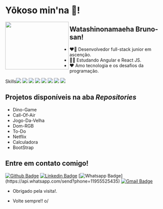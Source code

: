 # Yōkoso min'na :vulcan_salute:!
<img align="left" width="200" height="150" src="https://i.pinimg.com/originals/67/6c/af/676caf34754c21aa4f0ca91ebcd44932.gif">

## Watashinonamaeha Bruno-san!

- :heart_on_fire: Desenvolvedor full-stack junior em ascenção.
- 	:man_student: Estudando Angular e React JS.
- 	♥️ Amo tecnologia e os desafios da programação.

Skills<img src="https://img.shields.io/badge/JavaScript-F7DF1E?style=for-the-badge&logo=javascript&logoColor=black" />
<img src="https://img.shields.io/badge/HTML5-E34F26?style=for-the-badge&logo=html5&logoColor=white" />
<img src="https://img.shields.io/badge/CSS3-1572B6?style=for-the-badge&logo=css3&logoColor=white" />
<img src="https://img.shields.io/badge/Node.js-43853D?style=for-the-badge&logo=node.js&logoColor=white" />
<img src="https://img.shields.io/badge/Java-ED8B00?style=for-the-badge&logo=java&logoColor=white" />
<img src="https://img.shields.io/badge/C-00599C?style=for-the-badge&logo=c&logoColor=white" />
<img src="https://img.shields.io/badge/C%23-239120?style=for-the-badge&logo=c-sharp&logoColor=white" />
<img src="https://img.shields.io/badge/MySQL-00000F?style=for-the-badge&logo=mysql&logoColor=white" />

## Projetos disponíveis na aba *Repositories*

- Dino-Game
- Call-Of-Air
- Jogo-Da-Velha
- Dom-RGB
- To-Do
- Netflix
- Calculadora
- BootStrap

## Entre em contato comigo!
[![Github Badge](https://img.shields.io/badge/-Github-000?style=flat-square&logo=Github&logoColor=white&link=link_do_seu_perfil_no_github)](link_do_seu_perfil_no_github)
[![Linkedin Badge](https://img.shields.io/badge/-LinkedIn-blue?style=flat-square&logo=Linkedin&logoColor=white&link=link_do_seu_perfil_no_linkedin)](https://www.linkedin.com/in/bruno-antunes-5a4053204/)
[![Whatsapp Badge](https://img.shields.io/badge/-Whatsapp-4CA143?style=flat-square&labelColor=4CA143&logo=whatsapp&logoColor=white&link=https://api.whatsapp.com/send?phone=seu_telefone_55+DDD+número_de_telefone&text=Hello!)](https://api.whatsapp.com/send?phone=11955525435)
[![Gmail Badge](https://img.shields.io/badge/-Gmail-c14438?style=flat-square&logo=Gmail&logoColor=white&link=mailto:seu_email)](mailto:loginobsequio@gmail.com)

- Obrigado pela visita!. 
 
- Volte sempre!! o/
